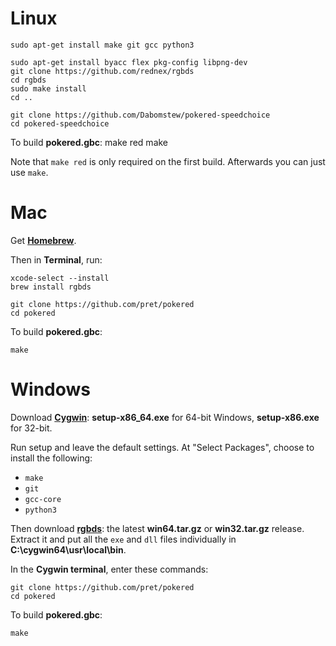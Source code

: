# Linux

	sudo apt-get install make git gcc python3

	sudo apt-get install byacc flex pkg-config libpng-dev
	git clone https://github.com/rednex/rgbds
	cd rgbds
	sudo make install
	cd ..

	git clone https://github.com/Dabomstew/pokered-speedchoice
	cd pokered-speedchoice

To build **pokered.gbc**:
	make red
	make
	
Note that `make red` is only required on the first build. Afterwards you can just use `make`.


# Mac

Get [**Homebrew**](http://brew.sh/).

Then in **Terminal**, run:

	xcode-select --install
	brew install rgbds

	git clone https://github.com/pret/pokered
	cd pokered

To build **pokered.gbc**:

	make


# Windows

Download [**Cygwin**](http://cygwin.com/install.html): **setup-x86_64.exe** for 64-bit Windows, **setup-x86.exe** for 32-bit.

Run setup and leave the default settings. At "Select Packages", choose to install the following:

- `make`
- `git`
- `gcc-core`
- `python3`

Then download [**rgbds**](https://github.com/rednex/rgbds/releases/): the latest **win64.tar.gz** or **win32.tar.gz** release. Extract it and put all the `exe` and `dll` files individually in **C:\cygwin64\usr\local\bin**.

In the **Cygwin terminal**, enter these commands:

	git clone https://github.com/pret/pokered
	cd pokered

To build **pokered.gbc**:

	make
